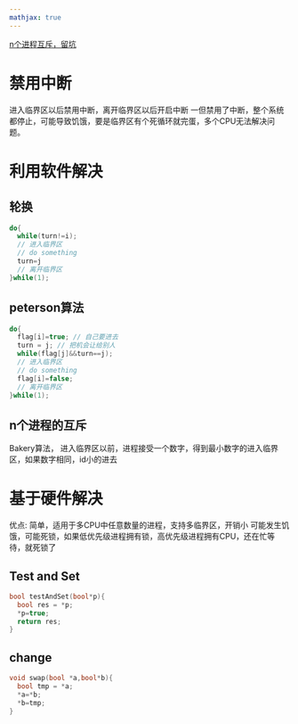 ```yaml
---
mathjax: true
---
```


[n个进程互斥，留坑](https://www.bilibili.com/video/BV1js411b7vg?p=61)

# 禁用中断
 进入临界区以后禁用中断，离开临界区以后开启中断
 一但禁用了中断，整个系统都停止，可能导致饥饿，要是临界区有个死循环就完蛋，多个CPU无法解决问题。

<!-- more -->

# 利用软件解决
## 轮换
```cpp
do{
  while(turn!=i);
  // 进入临界区
  // do something
  turn=j
  // 离开临界区
}while(1);
```

## peterson算法
```cpp
do{
  flag[i]=true; // 自己要进去
  turn = j; // 把机会让给别人
  while(flag[j]&&turn==j);
  // 进入临界区
  // do something 
  flag[i]=false;
  // 离开临界区
}while(1);
```

## n个进程的互斥
 Bakery算法， 进入临界区以前，进程接受一个数字，得到最小数字的进入临界区，如果数字相同，id小的进去

# 基于硬件解决
 优点: 简单，适用于多CPU中任意数量的进程，支持多临界区，开销小
 可能发生饥饿，可能死锁，如果低优先级进程拥有锁，高优先级进程拥有CPU，还在忙等待，就死锁了
## Test and Set
```cpp
bool testAndSet(bool*p){ 
  bool res = *p;
  *p=true;
  return res;
}
```

## change
```cpp
void swap(bool *a,bool*b){
  bool tmp = *a;
  *a=*b;
  *b=tmp;
}
```